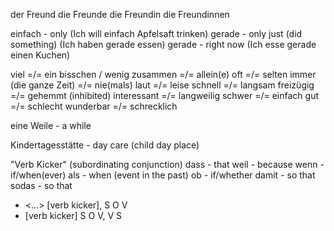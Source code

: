 der Freund      die Freunde
die Freundin    die Freundinnen

einfach - only (Ich will einfach Apfelsaft trinken)
gerade - only just (did something) (Ich haben gerade essen)
gerade - right now (Ich esse gerade einen Kuchen)

viel =/= ein bisschen / wenig
zusammen =/= allein(e)
oft =/= selten
immer (die ganze Zeit) =/= nie(mals) 
laut =/= leise
schnell =/= langsam
freizügig =/= gehemmt (inhibited)
interessant =/= langweilig
schwer =/= einfach
gut =/= schlecht
wunderbar =/= schrecklich

eine Weile - a while

Kindertagesstätte - day care (child day place)

"Verb Kicker" (subordinating conjunction)
dass - that
weil - because
wenn - if/when(ever)
als - when (event in the past)
ob - if/whether
damit - so that
sodas - so that

- <...> [verb kicker], S O V
- [verb kicker] S O V, V S

